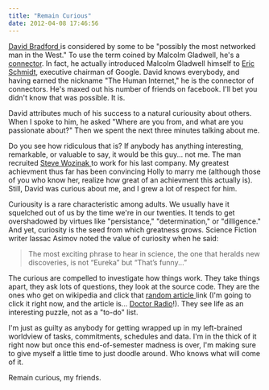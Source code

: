 ```yaml
---
title: "Remain Curious"
date: 2012-04-08 17:46:56
---
```


[David Bradford ][1]is considered by some to be "possibly the most networked man in the West." To use the term coined by Malcolm Gladwell, he's a <a href="http://en.wikipedia.org/wiki/Connector_%28social%29" target="_blank" rel="noopener noreferrer" title="Wikipedia: Connector">connector</a>. In fact, he actually introduced Malcolm Gladwell himself to <a href="http://en.wikipedia.org/wiki/Eric_Schmidt" target="_blank" rel="noopener noreferrer" title="Eric Schmidt">Eric Schmidt</a>, executive chairman of Google. David knows everybody, and having earned the nickname "The Human Internet," he is the connector of connectors. He's maxed out his number of friends on facebook. I'll bet you didn't know that was possible. It is.

 [1]: http://www.davidbradford.com/

David attributes much of his success to a natural curiousity about others. When I spoke to him, he asked "Where are you from, and what are you passionate about?" Then we spent the next three minutes talking about me.

Do you see how ridiculous that is? If anybody has anything interesting, remarkable, or valuable to say, it would be this guy... not me. The man recruited <a href="http://en.wikipedia.org/wiki/Steve_Wozniak" target="_blank" rel="noopener noreferrer">Steve Wozinak </a>to work for his last company. My greatest achievment thus far has been convincing Holly to marry me (although those of you who know her, realize how great of an achievment this actually is). Still, David was curious about me, and I grew a lot of respect for him.

Curiousity is a rare characteristic among adults. We usually have it squelched out of us by the time we're in our twenties. It tends to get overshadowed by virtues like "persistance," "determination," or "dilligence." And yet, curiosity is the seed from which greatness grows. Science Fiction writer Iassac Asimov noted the value of curiosity when he said:

> The most exciting phrase to hear in science, the one that heralds new discoveries, is not “Eureka” but “That’s funny...”

The curious are compelled to investigate how things work. They take things apart, they ask lots of questions, they look at the source code. They are the ones who get on wikipedia and click that <a href="http://en.wikipedia.org/wiki/Main_Page" target="_blank" rel="noopener noreferrer" title="Look in the left hand column">random article </a>link (I'm going to click it right now, and the article is... <a href="http://en.wikipedia.org/wiki/Doctor_Radio" target="_blank" rel="noopener noreferrer" title="I've never heard of it... have you?">Doctor Radio</a>!). They see life as an interesting puzzle, not as a "to-do" list.

I'm just as guilty as anybody for getting wrapped up in my left-brained worldview of tasks, commitments, schedules and data. I'm in the thick of it right now but once this end-of-semester madness is over, I'm making sure to give myself a little time to just doodle around. Who knows what will come of it.

Remain curious, my friends.
